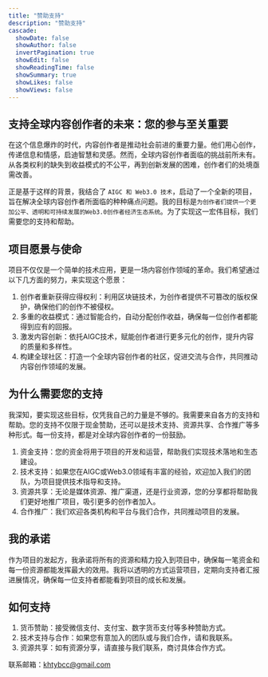 ```yaml
---
title: "赞助支持"
description: "赞助支持"
cascade:
  showDate: false
  showAuthor: false
  invertPagination: true
  showEdit: false
  showReadingTime: false
  showSummary: true
  showLikes: false
  showViews: false
---
```


## 支持全球内容创作者的未来：您的参与至关重要

在这个信息爆炸的时代，内容创作者是推动社会前进的重要力量。他们用心创作，传递信息和情感，启迪智慧和灵感。然而，全球内容创作者面临的挑战前所未有。从各类权利的缺失到收益模式的不公平，再到创新发展的困难，创作者们的处境亟需改善。

正是基于这样的背景，我结合了 ```AIGC 和 Web3.0 技术```，启动了一个全新的项目，旨在解决全球内容创作者所面临的种种痛点问题。我的目标是```为创作者们提供一个更加公平、透明和可持续发展的Web3.0创作者经济生态系统```。为了实现这一宏伟目标，我们需要您的支持和帮助。

## 项目愿景与使命

项目不仅仅是一个简单的技术应用，更是一场内容创作领域的革命。我们希望通过以下几方面的努力，来实现这个愿景：

1. 创作者重新获得应得权利：利用区块链技术，为创作者提供不可篡改的版权保护，确保他们的创作不被侵权。
2. 多重的收益模式：通过智能合约，自动分配创作收益，确保每一位创作者都能得到应有的回报。
3. 激发内容创新：依托AIGC技术，赋能创作者进行更多元化的创作，提升内容的质量和多样性。
4. 构建全球社区：打造一个全球内容创作者的社区，促进交流与合作，共同推动内容创作领域的发展。

## 为什么需要您的支持
我深知，要实现这些目标，仅凭我自己的力量是不够的。我需要来自各方的支持和帮助。您的支持不仅限于现金赞助，还可以是技术支持、资源共享、合作推广等多种形式。每一份支持，都是对全球内容创作者的一份鼓励。

1. 资金支持：您的资金将用于项目的开发和运营，帮助我们实现技术落地和生态建设。
2. 技术支持：如果您在AIGC或Web3.0领域有丰富的经验，欢迎加入我们的团队，为项目提供技术指导和支持。
3. 资源共享：无论是媒体资源、推广渠道，还是行业资源，您的分享都将帮助我们更好地推广项目，吸引更多的创作者加入。
4. 合作推广：我们欢迎各类机构和平台与我们合作，共同推动项目的发展。

## 我的承诺
作为项目的发起方，我承诺将所有的资源和精力投入到项目中，确保每一笔资金和每一份资源都能发挥最大的效用。我将以透明的方式运营项目，定期向支持者汇报进展情况，确保每一位支持者都能看到项目的成长和发展。

## 如何支持

1. 货币赞助：接受微信支付、支付宝、数字货币支付等多种赞助方式。
2. 技术支持与合作：如果您有意加入的团队或与我们合作，请和我联系。
3. 资源共享：如有资源分享，请直接与我们联系，商讨具体合作方式。

联系邮箱：[khtybcc@gmail.com](mailto:hktybcc@gmail.com)